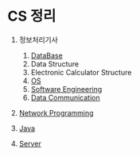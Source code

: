 # CS 정리

1. 정보처리기사

   1. [DataBase](https://github.com/bghgu/CS/tree/master/DataBase)
   2. Data Structure
   3. Electronic Calculator Structure
   4. [OS](https://github.com/bghgu/CS/tree/master/OS)
   5. [Software Engineering](https://github.com/bghgu/CS/tree/master/Software%20Engineering)
   6. [Data Communication](https://github.com/bghgu/CS/tree/master/Data%20Communication)
2. [Network Programming](https://github.com/bghgu/CS/tree/master/Network%20Programming)
3. [Java](https://github.com/bghgu/CS/tree/master/Java)
4. [Server](https://github.com/bghgu/CS/tree/master/Server)



